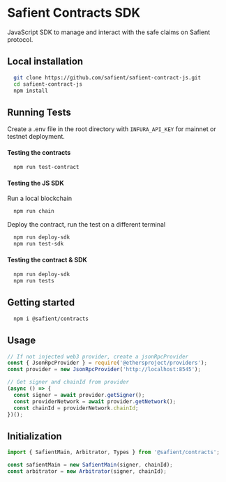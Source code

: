 # Safient Contracts SDK

JavaScript SDK to manage and interact with the safe claims on Safient protocol.

## Local installation

```bash
  git clone https://github.com/safient/safient-contract-js.git
  cd safient-contract-js
  npm install
```

## Running Tests

Create a .env file in the root directory with `INFURA_API_KEY` for mainnet or testnet deployment.

#### Testing the contracts

```bash
  npm run test-contract
```

#### Testing the JS SDK

Run a local blockchain

```bash
  npm run chain
```

Deploy the contract, run the test on a different terminal

```bash
  npm run deploy-sdk
  npm run test-sdk
```

#### Testing the contract & SDK

```bash
  npm run deploy-sdk
  npm run tests
```

## Getting started

```bash
  npm i @safient/contracts
```

## Usage

```javascript
// If not injected web3 provider, create a jsonRpcProvider
const { JsonRpcProvider } = require('@ethersproject/providers');
const provider = new JsonRpcProvider('http://localhost:8545');

// Get signer and chainId from provider
(async () => {
  const signer = await provider.getSigner();
  const providerNetwork = await provider.getNetwork();
  const chainId = providerNetwork.chainId;
})();
```

## Initialization

```javascript
import { SafientMain, Arbitrator, Types } from '@safient/contracts';

const safientMain = new SafientMain(signer, chainId);
const arbitrator = new Arbitrator(signer, chainId);
```
